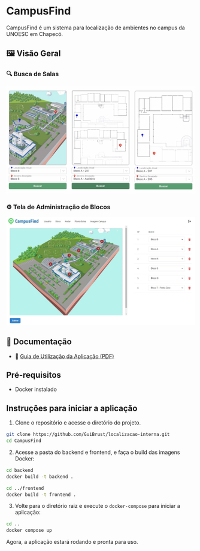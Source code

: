 # CampusFind

CampusFind é um sistema para localização de ambientes no campus da UNOESC em Chapecó.

## 🖼️ Visão Geral

### 🔍 Busca de Salas
![Busca de Salas](docs/busca_salas.png)

### ⚙️ Tela de Administração de Blocos
![CRUD de Salas](docs/crud_salas.png)

## 📘 Documentação

- 📄 [Guia de Utilização da Aplicação (PDF)](docs/how-to.pdf)

## Pré-requisitos

- Docker instalado

## Instruções para iniciar a aplicação

1. Clone o repositório e acesse o diretório do projeto.

```bash
git clone https://github.com/GuiBrust/localizacao-interna.git
cd CampusFind
```

2. Acesse a pasta do backend e frontend, e faça o build das imagens Docker:

```bash
cd backend
docker build -t backend .
```
```bash
cd ../frontend
docker build -t frontend .
```

3. Volte para o diretório raiz e execute o `docker-compose` para iniciar a aplicação:

```bash
cd ..
docker compose up
```

Agora, a aplicação estará rodando e pronta para uso.
